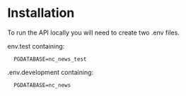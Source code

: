 # Installation

To run the API locally you will need to create two .env files.

env.test containing:
```
  PGDATABASE=nc_news_test
````
.env.development containing:
```
  PGDATABASE=nc_news
```